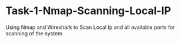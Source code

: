 # Task-1-Nmap-Scanning-Local-IP
Using Nmap and Wireshark to Scan Local Ip and all available ports for scanning of the system
